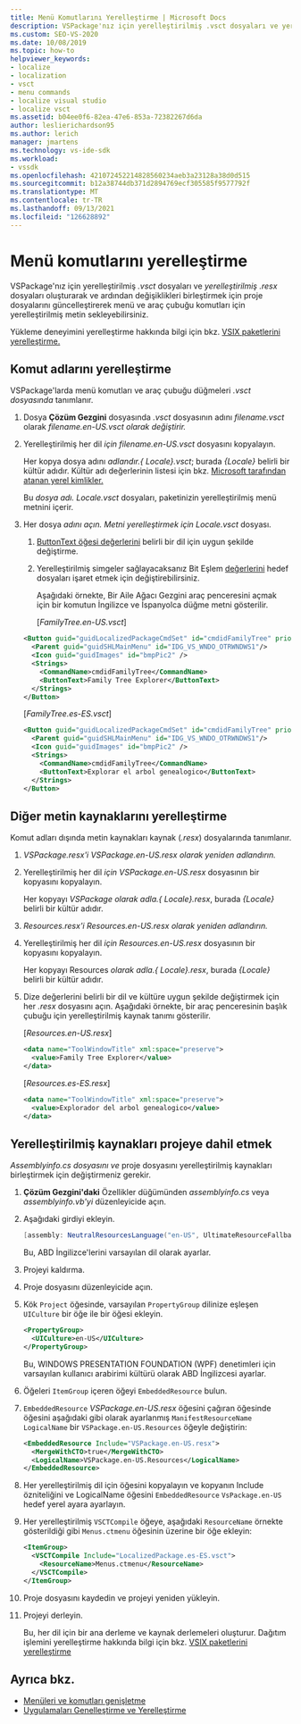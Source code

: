 ```yaml
---
title: Menü Komutlarını Yerelleştirme | Microsoft Docs
description: VSPackage'nız için yerelleştirilmiş .vsct dosyaları ve yerelleştirilmiş .resx dosyaları oluşturarak menü ve araç çubuğu komutları için yerelleştirilmiş metin sağlamayı öğrenin.
ms.custom: SEO-VS-2020
ms.date: 10/08/2019
ms.topic: how-to
helpviewer_keywords:
- localize
- localization
- vsct
- menu commands
- localize visual studio
- localize vsct
ms.assetid: b04ee0f6-82ea-47e6-853a-72382267d6da
author: leslierichardson95
ms.author: lerich
manager: jmartens
ms.technology: vs-ide-sdk
ms.workload:
- vssdk
ms.openlocfilehash: 421072452214828560234aeb3a23128a38d0d515
ms.sourcegitcommit: b12a38744db371d2894769ecf305585f9577792f
ms.translationtype: MT
ms.contentlocale: tr-TR
ms.lasthandoff: 09/13/2021
ms.locfileid: "126628892"
---
```

# <a name="localize-menu-commands"></a>Menü komutlarını yerelleştirme

VSPackage'nız için yerelleştirilmiş *.vsct* dosyaları ve *yerelleştirilmiş .resx* dosyaları oluşturarak ve ardından değişiklikleri birleştirmek için proje dosyalarını güncelleştirerek menü ve araç çubuğu komutları için yerelleştirilmiş metin sekleyebilirsiniz.

Yükleme deneyimini yerelleştirme hakkında bilgi için bkz. [VSIX paketlerini yerelleştirme.](../extensibility/localizing-vsix-packages.md)

## <a name="localize-command-names"></a>Komut adlarını yerelleştirme

VSPackage'larda menü komutları ve araç çubuğu düğmeleri *.vsct dosyasında* tanımlanır.

1. Dosya **Çözüm Gezgini** dosyasında *.vsct* dosyasının adını *filename.vsct* olarak *filename.en-US.vsct olarak değiştirir.*

2. Yerelleştirilmiş her dil *için filename.en-US.vsct* dosyasını kopyalayın.

    Her kopya dosya adını *adlandır.{ Locale}.vsct*; burada *{Locale}* belirli bir kültür adıdır. Kültür adı değerlerinin listesi için bkz. [Microsoft tarafından atanan yerel kimlikler.](/windows/uwp/publish/supported-languages)

    Bu *dosya adı. Locale.vsct* dosyaları, paketinizin yerelleştirilmiş menü metnini içerir.

3. Her dosya *adını açın. Metni yerelleştirmek için Locale.vsct* dosyası.

   1. [ButtonText öğesi değerlerini](../extensibility/buttontext-element.md) belirli bir dil için uygun şekilde değiştirme.

   2. Yerelleştirilmiş simgeler sağlayacaksanız Bit Eşlem [değerlerini](../extensibility/bitmap-element.md) hedef dosyaları işaret etmek için değiştirebilirsiniz.

      Aşağıdaki örnekte, Bir Aile Ağacı Gezgini araç penceresini açmak için bir komutun İngilizce ve İspanyolca düğme metni gösterilir.

      [*FamilyTree.en-US.vsct*]

   ```xml
   <Button guid="guidLocalizedPackageCmdSet" id="cmdidFamilyTree" priority="0x0100" type="Button">
     <Parent guid="guidSHLMainMenu" id="IDG_VS_WNDO_OTRWNDWS1"/>
     <Icon guid="guidImages" id="bmpPic2" />
     <Strings>
       <CommandName>cmdidFamilyTree</CommandName>
       <ButtonText>Family Tree Explorer</ButtonText>
     </Strings>
   </Button>
   ```

    [*FamilyTree.es-ES.vsct*]

   ```xml
   <Button guid="guidLocalizedPackageCmdSet" id="cmdidFamilyTree" priority="0x0100" type="Button">
     <Parent guid="guidSHLMainMenu" id="IDG_VS_WNDO_OTRWNDWS1"/>
     <Icon guid="guidImages" id="bmpPic2" />
     <Strings>
       <CommandName>cmdidFamilyTree</CommandName>
       <ButtonText>Explorar el arbol genealogico</ButtonText>
     </Strings>
   </Button>
   ```

## <a name="localize-other-text-resources"></a>Diğer metin kaynaklarını yerelleştirme

Komut adları dışında metin kaynakları kaynak (*.resx*) dosyalarında tanımlanır.

1. *VSPackage.resx'i* *VSPackage.en-US.resx olarak yeniden adlandırın.*

2. Yerelleştirilmiş her dil *için VSPackage.en-US.resx* dosyasının bir kopyasını kopyalayın.

     Her kopyayı *VSPackage olarak adla.{ Locale}.resx*, burada *{Locale}* belirli bir kültür adıdır.

3. *Resources.resx'i* *Resources.en-US.resx olarak yeniden adlandırın.*

4. Yerelleştirilmiş her dil *için Resources.en-US.resx* dosyasının bir kopyasını kopyalayın.

     Her kopyayı Resources *olarak adla.{ Locale}.resx*, burada *{Locale}* belirli bir kültür adıdır.

5. Dize değerlerini belirli bir dil ve kültüre uygun şekilde değiştirmek için her *.resx* dosyasını açın. Aşağıdaki örnekte, bir araç penceresinin başlık çubuğu için yerelleştirilmiş kaynak tanımı gösterilir.

     [*Resources.en-US.resx*]

    ```xml
    <data name="ToolWindowTitle" xml:space="preserve">
      <value>Family Tree Explorer</value>
    </data>
    ```

     [*Resources.es-ES.resx*]

    ```xml
    <data name="ToolWindowTitle" xml:space="preserve">
      <value>Explorador del arbol genealogico</value>
    </data>
    ```

## <a name="incorporate-localized-resources-into-the-project"></a>Yerelleştirilmiş kaynakları projeye dahil etmek

*Assemblyinfo.cs dosyasını ve* proje dosyasını yerelleştirilmiş kaynakları birleştirmek için değiştirmeniz gerekir.

1. **Çözüm Gezgini'daki** Özellikler düğümünden *assemblyinfo.cs* veya *assemblyinfo.vb'yi* düzenleyicide açın. 

2. Aşağıdaki girdiyi ekleyin.

    ```csharp
    [assembly: NeutralResourcesLanguage("en-US", UltimateResourceFallbackLocation.Satellite)]
    ```

     Bu, ABD İngilizce'lerini varsayılan dil olarak ayarlar.

3. Projeyi kaldırma.

4. Proje dosyasını düzenleyicide açın.

5. Kök `Project` öğesinde, varsayılan `PropertyGroup` dilinize eşleşen `UICulture` bir öğe ile bir öğesi ekleyin.

    ```xml
    <PropertyGroup>
      <UICulture>en-US</UICulture>
    </PropertyGroup>
    ```

     Bu, WINDOWS PRESENTATION FOUNDATION (WPF) denetimleri için varsayılan kullanıcı arabirimi kültürü olarak ABD İngilizcesi ayarlar.

6. Öğeleri `ItemGroup` içeren öğeyi `EmbeddedResource` bulun.

7. `EmbeddedResource` *VSPackage.en-US.resx* öğesini çağıran öğesinde öğesini aşağıdaki gibi olarak ayarlanmış `ManifestResourceName` `LogicalName` bir `VSPackage.en-US.Resources` öğeyle değiştirin:

    ```xml
    <EmbeddedResource Include="VSPackage.en-US.resx">
      <MergeWithCTO>true</MergeWithCTO>
      <LogicalName>VSPackage.en-US.Resources</LogicalName>
    </EmbeddedResource>
    ```

8. Her yerelleştirilmiş dil için öğesini kopyalayın ve kopyanın Include özniteliğini ve LogicalName öğesini `EmbeddedResource` `VsPackage.en-US` hedef yerel ayara ayarlayın.  

9. Her yerelleştirilmiş `VSCTCompile` öğeye, aşağıdaki `ResourceName` örnekte gösterildiği gibi `Menus.ctmenu` öğesinin üzerine bir öğe ekleyin:

    ```xml
    <ItemGroup>
      <VSCTCompile Include="LocalizedPackage.es-ES.vsct">
        <ResourceName>Menus.ctmenu</ResourceName>
      </VSCTCompile>
    </ItemGroup>
    ```

10. Proje dosyasını kaydedin ve projeyi yeniden yükleyin.

11. Projeyi derleyin.

     Bu, her dil için bir ana derleme ve kaynak derlemeleri oluşturur. Dağıtım işlemini yerelleştirme hakkında bilgi için bkz. [VSIX paketlerini yerelleştirme](../extensibility/localizing-vsix-packages.md)

## <a name="see-also"></a>Ayrıca bkz.

- [Menüleri ve komutları genişletme](../extensibility/extending-menus-and-commands.md)
- [Uygulamaları Genelleştirme ve Yerelleştirme](../ide/globalizing-and-localizing-applications.md)
